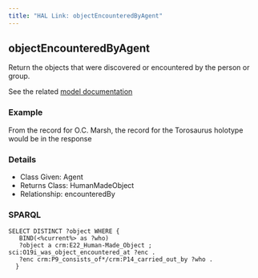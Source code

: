 ```yaml
---
title: "HAL Link: objectEncounteredByAgent"
---
```


## objectEncounteredByAgent

Return the objects that were discovered or encountered by the person or group.

See the related [model documentation]()

### Example

From the record for O.C. Marsh, the record for the Torosaurus holotype would be in the response


### Details

* Class Given: Agent
* Returns Class: HumanMadeObject
* Relationship: encounteredBy


### SPARQL
```
SELECT DISTINCT ?object WHERE {
   BIND(<%current%> as ?who)
   ?object a crm:E22_Human-Made_Object ; sci:O19i_was_object_encountered_at ?enc .
   ?enc crm:P9_consists_of*/crm:P14_carried_out_by ?who .
  }
```

